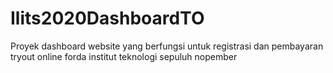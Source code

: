 # Ilits2020DashboardTO
 Proyek dashboard website yang berfungsi untuk registrasi dan pembayaran tryout online forda institut teknologi sepuluh nopember
